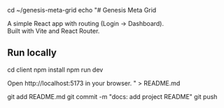 cd ~/genesis-meta-grid
echo "# Genesis Meta Grid

A simple React app with routing (Login → Dashboard).  
Built with Vite and React Router.

## Run locally
cd client
npm install
npm run dev

Open http://localhost:5173 in your browser.
" > README.md

git add README.md
git commit -m "docs: add project README"
git push
